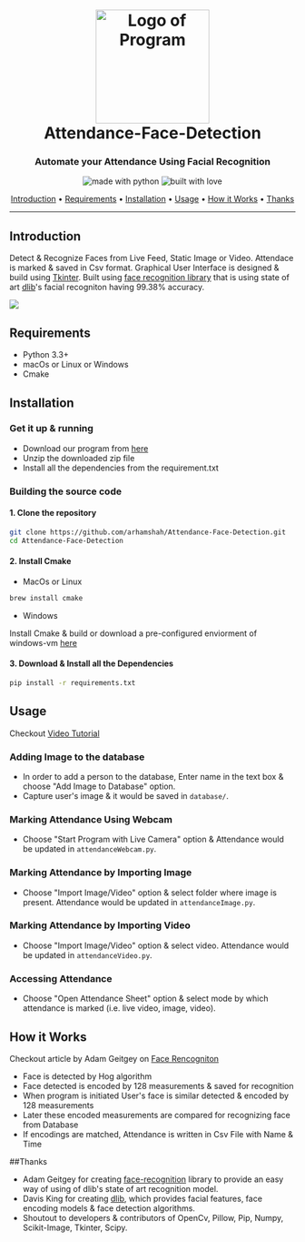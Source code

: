 <h1 align="center">
  <a href="#"><img src="https://i.ibb.co/kKhF4n5/runtime-ninjas.png" alt="Logo of Program" width="200"></a>
  <br>
    Attendance-Face-Detection
  <br>
</h1>

<h3 align="center">Automate your Attendance Using Facial Recognition</h3>
  
<p align="center">
  <img src="https://forthebadge.com/images/badges/made-with-python.svg" alt="made with python">
  <img src="https://forthebadge.com/images/badges/built-with-love.svg" alt="built with love">
</p>


<p align="center">
  <a href="#introduction">Introduction</a> •
  <a href="#requirement">Requirements</a>  •
  <a href="#installation">Installation</a> •
  <a href="#usage">Usage</a>               •
  <a href="#how-it-works">How it Works</a> •
  <a href="#thanks">Thanks</a>
</p>

---

## Introduction
Detect & Recognize Faces from Live Feed, Static Image or Video. Attendace is marked & saved in Csv format. 
Graphical User Interface is designed & build using [Tkinter](https://docs.python.org/3/library/tkinter.html).
Built using [face recognition library](https://github.com/ageitgey/face_recognition) that is using state of art [dlib](https://github.com/davisking/dlib)'s facial recogniton having 99.38% accuracy.

![](https://i.ibb.co/XX4SwGt/gui-img-1.jpg) 



## Requirements

- Python 3.3+
- macOs or Linux or Windows
- Cmake 

## Installation

### Get it up & running

- Download our program from [here](https://github.com/arhamshah/Attendance-Face-Detection/archive/master.zip)
- Unzip the downloaded zip file
- Install all the dependencies from the requirement.txt

### Building the source code

#### 1. Clone the repository
```sh
git clone https://github.com/arhamshah/Attendance-Face-Detection.git
cd Attendance-Face-Detection
```
#### 2. Install Cmake 
- MacOs or Linux
```sh
brew install cmake
```
- Windows

Install Cmake & build or download a pre-configured  enviorment of windows-vm [here](http://ml.cdyne.com/Deep_Learning_Ubuntu_16.04_16-bit_2018_update.tar.gz)

#### 3. Download & Install all the Dependencies
```sh
pip install -r requirements.txt
``` 

## Usage
Checkout [Video Tutorial](https://www.youtube.com/watch?v=72gLLY4-HEg&feature=youtu.be)
### Adding Image to the database

- In order to add a person to the database, Enter name in the text box & choose "Add Image to Database" option.
- Capture user's image & it would be saved in ```database/```.

### Marking Attendance Using Webcam

- Choose "Start Program with Live Camera" option & Attendance would be updated in ```attendanceWebcam.py```.

### Marking Attendance by Importing Image

- Choose "Import Image/Video" option & select folder where image is present. Attendance would be updated in ```attendanceImage.py```.

### Marking Attendance by Importing Video

- Choose "Import Image/Video" option & select video. Attendance would be updated in ```attendanceVideo.py```.

### Accessing Attendance 

- Choose "Open Attendance Sheet" option & select mode by which attendance is marked (i.e. live video, image, video).


## How it Works
Checkout article by Adam Geitgey on [Face Rencogniton](https://medium.com/@ageitgey/machine-learning-is-fun-part-4-modern-face-recognition-with-deep-learning-c3cffc121d78)
- Face is detected by Hog algorithm
- Face detected is encoded by 128 measurements & saved for recognition
- When program is initiated User's face is similar detected & encoded by 128 measurements
- Later these encoded measurements are compared for recognizing face from Database
- If encodings are matched, Attendance is written in Csv File with Name & Time  

##Thanks
- Adam Geitgey for creating [face-recognition](https://github.com/ageitgey/face_recognition) library to provide an easy way of using of dlib's state of art recognition model.
- Davis King for creating [dlib](https://github.com/davisking/dlib), which provides facial features, face encoding models & face detection algorithms.
- Shoutout to developers & contributors of OpenCv, Pillow, Pip, Numpy, Scikit-Image, Tkinter, Scipy.
